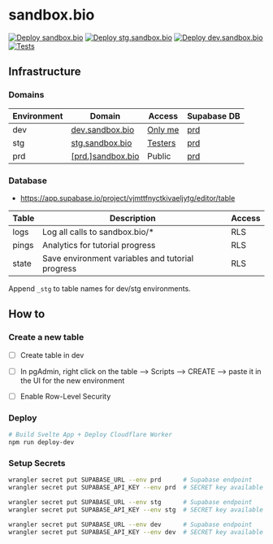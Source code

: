 # sandbox.bio

[![Deploy sandbox.bio](https://github.com/sandbox-bio/sandbox.bio/actions/workflows/deploy.yml/badge.svg)](https://github.com/sandbox-bio/sandbox.bio/actions/workflows/deploy.yml) [![Deploy stg.sandbox.bio](https://github.com/sandbox-bio/sandbox.bio/actions/workflows/deploy-stg.yml/badge.svg)](https://github.com/sandbox-bio/sandbox.bio/actions/workflows/deploy-stg.yml) [![Deploy dev.sandbox.bio](https://github.com/sandbox-bio/sandbox.bio/actions/workflows/deploy-dev.yml/badge.svg)](https://github.com/sandbox-bio/sandbox.bio/actions/workflows/deploy-dev.yml) [![Tests](https://github.com/robertaboukhalil/sandbox.bio/actions/workflows/tests.yml/badge.svg)](https://github.com/robertaboukhalil/sandbox.bio/actions/workflows/tests.yml)


## Infrastructure

### Domains

|Environment|Domain|Access|Supabase DB|
|-|-|-|-|
|dev|[dev.sandbox.bio](https://dev.sandbox.bio)|[Only me](https://dash.teams.cloudflare.com/77294754f453e7c64b6100ddcde89b84/access/apps)|[prd](https://app.supabase.io/project/vjmttfnyctkivaeljytg/editor/table)|
|stg|[stg.sandbox.bio](https://stg.sandbox.bio)|[Testers](https://dash.teams.cloudflare.com/77294754f453e7c64b6100ddcde89b84/access/apps)|[prd](https://app.supabase.io/project/vjmttfnyctkivaeljytg/editor/table)|
|prd|[[prd.]sandbox.bio](https://prd.sandbox.bio)|Public|[prd](https://app.supabase.io/project/vjmttfnyctkivaeljytg/editor/table)|


### Database

* https://app.supabase.io/project/vjmttfnyctkivaeljytg/editor/table

|Table|Description|Access|
|-|-|-|
|logs|Log all calls to sandbox.bio/*|RLS|
|pings|Analytics for tutorial progress|RLS|
|state|Save environment variables and tutorial progress|RLS|

Append `_stg` to table names for dev/stg environments.


## How to

### Create a new table

- [ ] Create table in dev
- [ ] In pgAdmin, right click on the table --> Scripts --> CREATE --> paste it in the UI for the new environment
- [ ] Enable Row-Level Security


### Deploy

```bash
# Build Svelte App + Deploy Cloudflare Worker
npm run deploy-dev
```

### Setup Secrets

```bash
wrangler secret put SUPABASE_URL --env prd      # Supabase endpoint
wrangler secret put SUPABASE_API_KEY --env prd  # SECRET key available Supabase: Settings --> API

wrangler secret put SUPABASE_URL --env stg      # Supabase endpoint
wrangler secret put SUPABASE_API_KEY --env stg  # SECRET key available Supabase: Settings --> API

wrangler secret put SUPABASE_URL --env dev      # Supabase endpoint
wrangler secret put SUPABASE_API_KEY --env dev  # SECRET key available Supabase: Settings --> API
```
